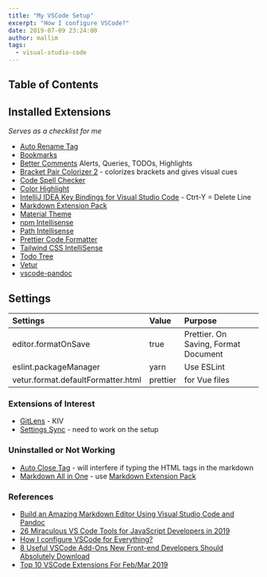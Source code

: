 ```yaml
---
title: "My VSCode Setup"
excerpt: "How I configure VSCode?"
date: 2019-07-09 23:24:00
author: mallim
tags:
  - visual-studio-code
---
```


## Table of Contents

## Installed Extensions

_Serves as a checklist for me_

- [Auto Rename Tag](https://marketplace.visualstudio.com/items?itemName=formulahendry.auto-rename-tag)
- [Bookmarks](https://marketplace.visualstudio.com/items?itemName=alefragnani.Bookmarks)
- [Better Comments](https://marketplace.visualstudio.com/items?itemName=aaron-bond.better-comments) Alerts, Queries, TODOs, Highlights
- [Bracket Pair Colorizer 2](https://marketplace.visualstudio.com/items?itemName=CoenraadS.bracket-pair-colorizer-2) - colorizes brackets and gives visual cues
- [Code Spell Checker](https://marketplace.visualstudio.com/items?itemName=streetsidesoftware.code-spell-checker)
- [Color Highlight](https://marketplace.visualstudio.com/items?itemName=naumovs.color-highlight)
- [IntelliJ IDEA Key Bindings for Visual Studio Code](https://marketplace.visualstudio.com/items?itemName=k--kato.intellij-idea-keybindings) - Ctrt-Y = Delete Line
- [Markdown Extension Pack](https://marketplace.visualstudio.com/items?itemName=bat67.markdown-extension-pack)
- [Material Theme](https://marketplace.visualstudio.com/items?itemName=Equinusocio.vsc-material-theme)
- [npm Intellisense](https://marketplace.visualstudio.com/items?itemName=christian-kohler.npm-intellisense)
- [Path Intellisense](https://marketplace.visualstudio.com/items?itemName=christian-kohler.path-intellisense)
- [Prettier Code Formatter](https://marketplace.visualstudio.com/items?itemName=esbenp.prettier-vscode)
- [Tailwind CSS IntelliSense](https://marketplace.visualstudio.com/items?itemName=bradlc.vscode-tailwindcss)
- [Todo Tree](https://marketplace.visualstudio.com/items?itemName=Gruntfuggly.todo-tree)
- [Vetur](https://marketplace.visualstudio.com/items?itemName=octref.vetur)
- [vscode-pandoc](https://marketplace.visualstudio.com/items?itemName=DougFinke.vscode-pandoc)

## Settings

| Settings                           | Value    | Purpose                              |
| :--------------------------------- | :------- | :----------------------------------- |
| editor.formatOnSave                | true     | Prettier. On Saving, Format Document |
| eslint.packageManager              | yarn     | Use ESLint                           |
| vetur.format.defaultFormatter.html | prettier | for Vue files                        |

### Extensions of Interest

- [GitLens](https://marketplace.visualstudio.com/items?itemName=eamodio.gitlens) - KIV
  <!-- TODO Settings Sync Setup need to setup before it is useful-->
- [Settings Sync](https://marketplace.visualstudio.com/items?itemName=Shan.code-settings-sync) - need to work on the setup

### Uninstalled or Not Working

- [Auto Close Tag](https://marketplace.visualstudio.com/items?itemName=formulahendry.auto-close-tag) - will interfere if typing the HTML tags in the markdown
- [Markdown All in One](https://marketplace.visualstudio.com/items?itemName=yzhang.markdown-all-in-one) - use [Markdown Extension Pack](https://marketplace.visualstudio.com/items?itemName=bat67.markdown-extension-pack)

### References

- [Build an Amazing Markdown Editor Using Visual Studio Code and Pandoc](https://thisdavej.com/build-an-amazing-markdown-editor-using-visual-studio-code-and-pandoc/)
- [26 Miraculous VS Code Tools for JavaScript Developers in 2019](https://dev.to/jsmanifest/26-miraculous-vs-code-tools-for-javascript-developers-in-2019-50gg)
- [How I configure VSCode for Everything?](https://hackernoon.com/how-i-configure-vscode-for-everything-7df65a316a52)
- [8 Useful VSCode Add-Ons New Front-end Developers Should Absolutely Download](https://medium.com/swlh/8-useful-vscode-add-ons-new-front-end-developers-should-absolutely-download-e77e6004d537)
- [Top 10 VSCode Extensions For Feb/Mar 2019](https://blog.usejournal.com/top-10-vscode-extensions-for-feb-mar-2019-e27a4b532a02)
